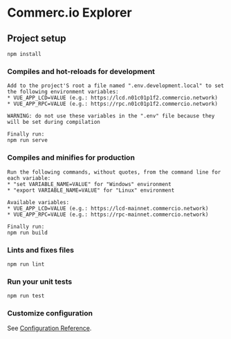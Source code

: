 # Commerc.io Explorer

## Project setup
```
npm install
```

### Compiles and hot-reloads for development
```
Add to the project'S root a file named ".env.development.local" to set the following environment variables:
* VUE_APP_LCD=VALUE (e.g.: https://lcd.n01c01p1f2.commercio.network)
* VUE_APP_RPC=VALUE (e.g.: https://rpc.n01c01p1f2.commercio.network)

WARNING: do not use these variables in the ".env" file because they will be set during compilation

Finally run:
npm run serve
```

### Compiles and minifies for production
```
Run the following commands, without quotes, from the command line for each variable:
* "set VARIABLE_NAME=VALUE" for "Windows" environment
* "export VARIABLE_NAME=VALUE" for "Linux" environment

Available variables:
* VUE_APP_LCD=VALUE (e.g.: https://lcd-mainnet.commercio.network)
* VUE_APP_RPC=VALUE (e.g.: https://rpc-mainnet.commercio.network)

Finally run:
npm run build
```

### Lints and fixes files
```
npm run lint
```

### Run your unit tests
```
npm run test
```

### Customize configuration
See [Configuration Reference](https://cli.vuejs.org/config/).
